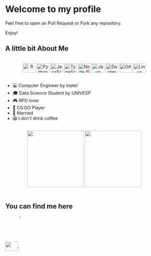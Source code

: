 
# Welcome to my profile

Feel free to open an Pull Request or Fork any repository.

Enjoy!

## A little bit About Me

<br>
<div align="center" style="display: inline_block">
  <img align="center" alt="R" height="30" width="40" src="https://cdn.jsdelivr.net/gh/devicons/devicon/icons/r/r-original.svg"/>
  <img align="center" alt="Python" height="30" width="40" src="https://cdn.jsdelivr.net/gh/devicons/devicon/icons/python/python-original.svg"/>
  <img align="center" alt="JavaScript" height="30" width="40" src="https://cdn.jsdelivr.net/gh/devicons/devicon/icons/javascript/javascript-original.svg"/>
  <img align="center" alt="TypeScript" height="30" width="40" src="https://cdn.jsdelivr.net/gh/devicons/devicon/icons/typescript/typescript-original.svg" />
  <img align="center" alt="NodeJS" height="30" width="40" src="https://cdn.jsdelivr.net/gh/devicons/devicon/icons/nodejs/nodejs-original.svg" />
  <img align="center" alt="Java" height="30" width="40" src="https://cdn.jsdelivr.net/gh/devicons/devicon/icons/java/java-original.svg"/>
  <img align="center" alt="Docker" height="30" width="40" src="https://cdn.jsdelivr.net/gh/devicons/devicon/icons/docker/docker-plain.svg" />
  <img align="center" alt="Git" height="30" width="40" src="https://cdn.jsdelivr.net/gh/devicons/devicon/icons/git/git-original.svg"/>
  <img align="center" alt="Linux (Ubuntu)" height="30" width="40" src="https://cdn.jsdelivr.net/gh/devicons/devicon/icons/linux/linux-original.svg" />
</div>

<br>

- :computer: Computer Engineer by _Inatel_
- :mortar_board: Data Science Student by _UNIVESP_
- :video_game: RPG lover
- :dart: CS:GO Player
- :ring: Married
- :scream: I don't drink coffee

<br>

<div align="center">
  <img height="180em" src="https://github-readme-stats.vercel.app/api?username=samuelcsouza&theme=github_dark&show_icons=true&count_private=true"/>
  <img height="180em" src="https://github-readme-stats.vercel.app/api/top-langs/?username=samuelcsouza&layout=compact&theme=github_dark"/>
</div>

</br>

## You can find me here

<div align="left" style="display: inline_block">
  <a href="https://www.linkedin.com/in/samuel-souza-9b49161a0/">
  <img align="center" height="30" width="40" src="https://cdn.jsdelivr.net/gh/devicons/devicon/icons/linkedin/linkedin-original.svg"/>
  <a href="mailto:samuel_dacruz@hotmail.com">
  <img align="center" height="5%" width="4%" src="https://upload.wikimedia.org/wikipedia/commons/thumb/d/df/Microsoft_Office_Outlook_%282018%E2%80%93present%29.svg/512px-Microsoft_Office_Outlook_%282018%E2%80%93present%29.svg.png"/>
  <!-- <a href="https://medium.com/@samuelcsouza">
  <img align="center" height="5%" width="5%" src="https://cdn.iconscout.com/icon/free/png-256/medium-3855923-3201557.png"> -->
</div>
